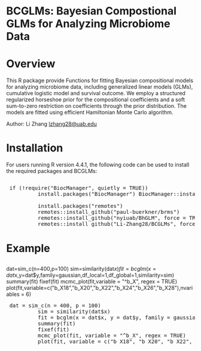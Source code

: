# BCGLMs: Bayesian Compostional GLMs for Analyzing Microbiome Data

# Overview

This R package provide Functions for fitting Bayesian compositional models for analyzing microbiome data, including generalized linear models (GLMs), cumulative logistic model and survival outcome.
We employ a structured regularized horseshoe prior for the compositional coefficients and a soft sum-to-zero restriction on coefficients through the prior distribution. 
The models are fitted using efficient Hamiltonian Monte Carlo algorithm.

Author: Li Zhang [lzhang28@uab.edu](mailto:lzhang28@uab.edu)

# Installation 
For users running R version 4.4.1, the following code can be used to install the required packages and BCGLMs:

##
<pre> if (!require("BiocManager", quietly = TRUE)) 
          install.packages("BiocManager") BiocManager::install("phyloseq") 
          
          install.packages("remotes") 
          remotes::install_github("paul-buerkner/brms") 
          remotes::install_github("nyiuab/BhGLM", force = TRUE, build_vignettes = TRUE) 
          remotes::install_github("Li-Zhang28/BCGLMs", force = TRUE, build_vignettes = TRUE)  </pre>

# Example
##
</pre> dat=sim_c(n=400,p=100)
          sim=similarity(dat$x)
          fit=bcglm(x=dat$x,y=dat$y,family=gaussian,df_local=1,df_global=1,similarity=sim)
          summary(fit)
          fixef(fit)
          mcmc_plot(fit,variable = "^b_X", regex = TRUE)
          plot(fit,variable=c("b_X18","b_X20","b_X22","b_X24","b_X26","b_X28"),nvariables = 6) </pre>

<pre> dat = sim_c(n = 400, p = 100) 
          sim = similarity(dat$x) 
          fit = bcglm(x = dat$x, y = dat$y, family = gaussian, df_local = 1, df_global = 1, similarity = sim) 
          summary(fit) 
          fixef(fit) 
          mcmc_plot(fit, variable = "^b_X", regex = TRUE) 
          plot(fit, variable = c("b_X18", "b_X20", "b_X22", "b_X24", "b_X26", "b_X28"), nvariables = 6) </pre>
